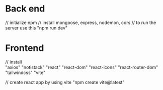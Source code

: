 # Back end

// initialize npm
// install mongoose, express, nodemon, cors
// to run the server use this "npm run dev"

# Frontend

// install  
 "axios"
"notistack"
"react"
"react-dom"
"react-icons"
"react-router-dom"
"tailwindcss"
"vite"

// create react app by using vite "npm create vite@latest"
